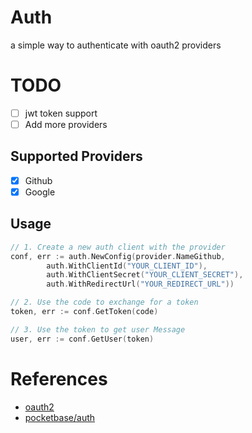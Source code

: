 # Auth
a simple way to authenticate with oauth2 providers

# TODO
- [ ] jwt token support
- [ ] Add more providers

## Supported Providers
- [x] Github
- [x] Google

## Usage
```go
// 1. Create a new auth client with the provider
conf, err := auth.NewConfig(provider.NameGithub, 
		auth.WithClientId("YOUR_CLIENT_ID"),
		auth.WithClientSecret("YOUR_CLIENT_SECRET"),
		auth.WithRedirectUrl("YOUR_REDIRECT_URL"))

// 2. Use the code to exchange for a token
token, err := conf.GetToken(code)

// 3. Use the token to get user Message
user, err := conf.GetUser(token)
```

# References
- [oauth2](golang.org/x/oauth2)
- [pocketbase/auth](https://github.com/pocketbase/pocketbase/tree/master/tools/auth)